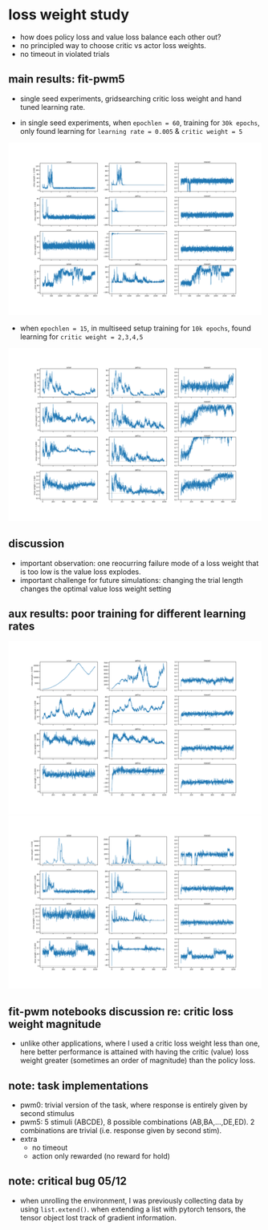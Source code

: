 # loss weight study
* how does policy loss and value loss balance each other out?
* no principled way to choose critic vs actor loss weights. 
* no timeout in violated trials

## main results: fit-pwm5
* single seed experiments, gridsearching critic loss weight and hand tuned learning rate. 

* in single seed experiments, when `epochlen = 60`, training for `30k epochs`, only found learning for `learning rate = 0.005` & `critic weight = 5` 

![fit-pwm5-result-LR0.005](figures/pwm5-eplen60-vweight_loss-REINFORCE-lrate_0.0050-1seed.png)

* when `epochlen = 15`, in multiseed setup training for `10k epochs`, found learning for `critic weight = 2,3,4,5` 

![fit-pwm5-result-LR0.005](figures/pwm5-eplen15-vweight_loss-REINFORCE-lrate_0.0050-3seed.png)


## discussion
* important observation: one reocurring failure mode of a loss weight that is too low is the value loss explodes.
* important challenge for future simulations: changing the trial length changes the optimal value loss weight setting


## aux results: poor training for different learning rates
![fit-pwm5-result-LR0.001](figures/pwm5-vweight_loss-REINFORCE-lrate_0.0010-1seed.png)
![fit-pwm5-result-LR0.01](figures/pwm5-vweight_loss-REINFORCE-lrate_0.0100-1seed.png)


## fit-pwm notebooks discussion re: critic loss weight magnitude
* unlike other applications, where I used a critic loss weight less than one, here better performance is attained with having the critic (value) loss weight greater (sometimes an order of magnitude) than the policy loss.

## note: task implementations
* pwm0: trivial version of the task, where response is entirely given by second stimulus
* pwm5: 5 stimuli (ABCDE), 8 possible combinations (AB,BA,...,DE,ED). 2 combinations are trivial (i.e. response given by second stim).
* extra
  * no timeout
  * action only rewarded (no reward for hold)

## note: critical bug 05/12
* when unrolling the environment, I was previously collecting data by using `list.extend()`. when extending a list with pytorch tensors, the tensor object lost track of gradient information. 
